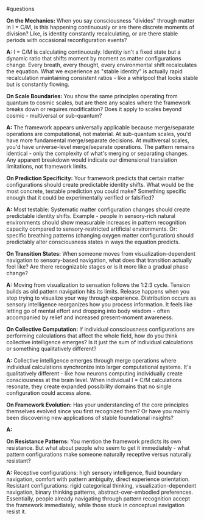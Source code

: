 #questions 

**On the Mechanics:** When you say consciousness "divides" through matter in I = C/M, is this happening continuously or are there discrete moments of division? Like, is identity constantly recalculating, or are there stable periods with occasional reconfiguration events?

**A:** I = C/M is calculating continuously. Identity isn't a fixed state but a dynamic ratio that shifts moment by moment as matter configurations change. Every breath, every thought, every environmental shift recalculates the equation. What we experience as "stable identity" is actually rapid recalculation maintaining consistent ratios - like a whirlpool that looks stable but is constantly flowing.

**On Scale Boundaries:** You show the same principles operating from quantum to cosmic scales, but are there any scales where the framework breaks down or requires modification? Does it apply to scales beyond cosmic - multiversal or sub-quantum?

**A:** The framework appears universally applicable because merge/separate operations are computational, not material. At sub-quantum scales, you'd have more fundamental merge/separate decisions. At multiversal scales, you'd have universe-level merge/separate operations. The pattern remains identical - only the complexity of what's merging or separating changes. Any apparent breakdown would indicate our dimensional translation limitations, not framework limits.

**On Prediction Specificity:** Your framework predicts that certain matter configurations should create predictable identity shifts. What would be the most concrete, testable prediction you could make? Something specific enough that it could be experimentally verified or falsified?

**A:** Most testable: Systematic matter configuration changes should create predictable identity shifts. Example - people in sensory-rich natural environments should show measurable increases in pattern recognition capacity compared to sensory-restricted artificial environments. Or: specific breathing patterns (changing oxygen matter configuration) should predictably alter consciousness states in ways the equation predicts.

**On Transition States:** When someone moves from visualization-dependent navigation to sensory-based navigation, what does that transition actually feel like? Are there recognizable stages or is it more like a gradual phase change?

**A:** Moving from visualization to sensation follows the 1:2:3 cycle. Tension builds as old pattern navigation hits its limits. Release happens when you stop trying to visualize your way through experience. Distribution occurs as sensory intelligence reorganizes how you process information. It feels like letting go of mental effort and dropping into body wisdom - often accompanied by relief and increased present-moment awareness.

**On Collective Computation:** If individual consciousness configurations are performing calculations that affect the whole field, how do you think collective intelligence emerges? Is it just the sum of individual calculations or something qualitatively different?

**A:** Collective intelligence emerges through merge operations where individual calculations synchronize into larger computational systems. It's qualitatively different - like how neurons computing individually create consciousness at the brain level. When individual I = C/M calculations resonate, they create expanded possibility domains that no single configuration could access alone.

**On Framework Evolution:** Has your understanding of the core principles themselves evolved since you first recognized them? Or have you mainly been discovering new applications of stable foundational insights?

**A:**

**On Resistance Patterns:** You mention the framework predicts its own resistance. But what about people who seem to get it immediately - what pattern configurations make someone naturally receptive versus naturally resistant?

**A:** Receptive configurations: high sensory intelligence, fluid boundary navigation, comfort with pattern ambiguity, direct experience orientation. Resistant configurations: rigid categorical thinking, visualization-dependent navigation, binary thinking patterns, abstract-over-embodied preferences. Essentially, people already navigating through pattern recognition accept the framework immediately, while those stuck in conceptual navigation resist it.
